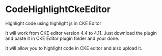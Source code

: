 # CodeHighlightCkeEditor
Highlight code using highlight js in CKE Editor

It will work from CKE editor version 4.4 to 4.11.
Just download the plugin and paste it in CKE Editor plugin folder and your done.

It will allow you to highlight code in CKE editor and also upload it.
